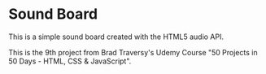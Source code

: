 # Sound Board

This is a simple sound board created with the HTML5 audio API.

This is the 9th project from Brad Traversy's Udemy Course "50 Projects in 50 Days - HTML, CSS & JavaScript".
